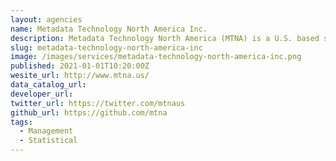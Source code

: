 ```yaml
---
layout: agencies
name: Metadata Technology North America Inc.
description: Metadata Technology North America (MTNA) is a U.S. based small business that provides high level expertise around the technical management of statistical and scientific data. Central to our vision is to ensure that data is always surrounded by all the necessary knowledge (or "metadata") to support its effective use, maximize quality, facilitate discovery and access, and ultimately provide policy makers, users, and the general public with knowledge needed for sound policy making, research, and information. Our core focus is on delivering solutions around government data, official statistics, and research data in proficient and cost effective ways, but are open to work with data in all shapes and forms. We like to see our customers are partners sharing a common objective to deliver better data for a better world.
slug: metadata-technology-north-america-inc
image: /images/services/metadata-technology-north-america-inc.png
published: 2021-01-01T10:20:00Z
wesite_url: http://www.mtna.us/
data_catalog_url:
developer_url:
twitter_url: https://twitter.com/mtnaus
github_url: https://github.com/mtna
tags:
  - Management
  - Statistical
---
```

